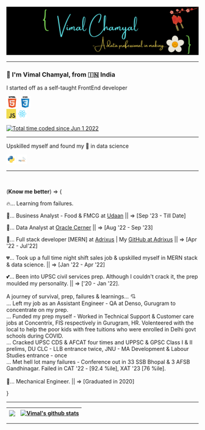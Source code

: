 ![](./gitbanner.png)

________________________________________________________________________________________________________________________________________________________________


<p align="center"><h3>  🙏 I'm Vimal Chamyal, from 🇮🇳 India</h3></p>



I started off as a self-taught FrontEnd developer

<code><img height="30" alt="html" src="https://raw.githubusercontent.com/github/explore/80688e429a7d4ef2fca1e82350fe8e3517d3494d/topics/html/html.png"></code> 
<code><img height="30" alt="css" src="https://raw.githubusercontent.com/github/explore/80688e429a7d4ef2fca1e82350fe8e3517d3494d/topics/css/css.png"></code> 
<code> <img height="25" alt="javascript" src="https://raw.githubusercontent.com/github/explore/80688e429a7d4ef2fca1e82350fe8e3517d3494d/topics/javascript/javascript.png"></code>
<code><img height="25" alt="react" src="https://raw.githubusercontent.com/github/explore/80688e429a7d4ef2fca1e82350fe8e3517d3494d/topics/react/react.png"></code>

<a href="https://wakatime.com/@fe33b659-0615-4c51-8299-f521115b34ee"><img src="https://wakatime.com/badge/user/fe33b659-0615-4c51-8299-f521115b34ee.svg" alt="Total time coded since Jun 1 2022" /></a>

________________________________________________________________________________________________________________________________________________________________


Upskilled myself and found my 💝 in data science

<code><img height="25" alt="python" src="https://raw.githubusercontent.com/github/explore/80688e429a7d4ef2fca1e82350fe8e3517d3494d/topics/python/python.png"></code>
<code><img height="25" alt="mysql" src="https://raw.githubusercontent.com/github/explore/80688e429a7d4ef2fca1e82350fe8e3517d3494d/topics/mysql/mysql.png"></code>

________________________________________________________________________________________________________________________________________________________________



<br/>

(**Know me better**) => {


🔥... Learning from failures.

💼... Business Analyst - Food & FMCG at [Udaan](https://www.udaan.com/) || => [Sep '23 - Till Date]

💼... Data Analyst at [Oracle Cerner](https://www.cerner.com/) || => [Aug '22 - Sep '23]

💼... Full stack developer [MERN] at [Adrixus](http://adrixus.com/) | My [GitHub at Adrixus](https://github.com/vimal-adrixus) || => [Apr '22 - Jul'22]

💔... Took up a full time night shift sales job & upskilled myself in MERN stack & data science. || => [Jan '22 - Apr '22]

💕... Been into UPSC civil services prep. Although I couldn't crack it, the prep moulded my personality. || => ['20 - Jan '22]. 
<br/> 
<br/>
A journey of survival, prep, failures & learnings... 💘
<br/>
... Left my job as an Assistant Engineer - QA at Denso, Gurugram to concentrate on my prep.
<br/>
... Funded my prep myself - Worked in Technical Support & Customer care jobs at Concentrix, FIS respectively in Gurugram, HR. Volenteered with the local to help the poor kids with free tuitions who were enrolled in Delhi govt schools during COVID.
<br/>
... Cracked UPSC CDS & AFCAT four times and UPPSC & GPSC Class I & II prelims, DU CLC - LLB entrance twice, JNU - MA Development & Labour Studies entrance - once
<br/>
... Met hell lot many failures - Conference out in 33 SSB Bhopal & 3 AFSB Gandhinagar. Failed in CAT '22 - [92.4 %ile], XAT '23 [76 %ile].
<br/>
<br/>
🎒... Mechanical Engineer.  || => [Graduated in 2020]

}

________________________________________________________________________________________________________________________________________________________________


|<a href="https://github.com/VimalChamyal/github-readme-stats"><img align="center" src="https://github-readme-stats.vercel.app/api/top-langs/?username=vimalchamyal&layout=compact&theme=radical&hide_border=true" /></a>  |<a href="https://github.com/VimalChamyal/github-readme-stats"><img align="center" src="https://github-readme-stats.vercel.app/api?username=VimalChamyal&show_icons=true&include_all_commits=true&theme=radical&hide_border=true" alt="Vimal's github stats" /></a>|
| ------------- | ------------- |



________________________________________________________________________________________________________________________________________________________________
 


